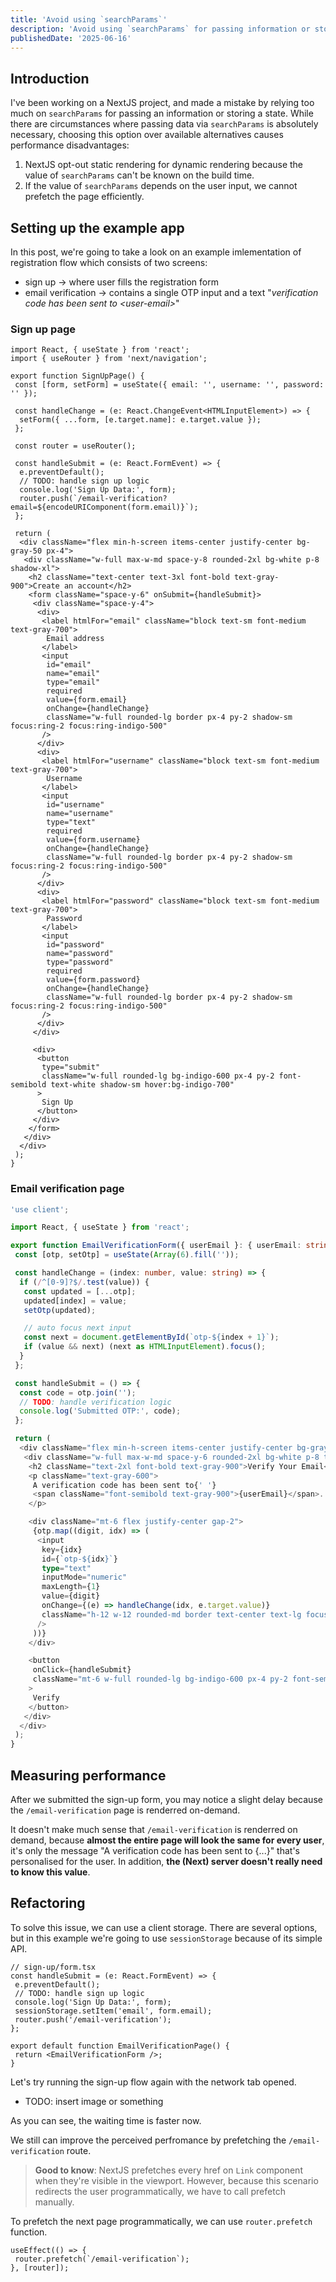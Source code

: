 ```yaml
---
title: 'Avoid using `searchParams`'
description: 'Avoid using `searchParams` for passing information or storing state'
publishedDate: '2025-06-16'
---
```


## Introduction

I've been working on a NextJS project, and made a mistake by relying too much on `searchParams` for passing an information or storing a state. While there are circumstances where passing data via `searchParams` is absolutely necessary, choosing this option over available alternatives causes performance disadvantages:

1. NextJS opt-out static rendering for dynamic rendering because the value of `searchParams` can't be known on the build time.
2. If the value of `searchParams` depends on the user input, we cannot prefetch the page efficiently.

## Setting up the example app

In this post, we're going to take a look on an example imlementation of registration flow which consists of two screens:

- sign up -> where user fills the registration form
- email verification -> contains a single OTP input and a text "_verification code has been sent to \<user-email>_"

### Sign up page

```tsx
import React, { useState } from 'react';
import { useRouter } from 'next/navigation';

export function SignUpPage() {
 const [form, setForm] = useState({ email: '', username: '', password: '' });

 const handleChange = (e: React.ChangeEvent<HTMLInputElement>) => {
  setForm({ ...form, [e.target.name]: e.target.value });
 };

 const router = useRouter();

 const handleSubmit = (e: React.FormEvent) => {
  e.preventDefault();
  // TODO: handle sign up logic
  console.log('Sign Up Data:', form);
  router.push(`/email-verification?email=${encodeURIComponent(form.email)}`);
 };

 return (
  <div className="flex min-h-screen items-center justify-center bg-gray-50 px-4">
   <div className="w-full max-w-md space-y-8 rounded-2xl bg-white p-8 shadow-xl">
    <h2 className="text-center text-3xl font-bold text-gray-900">Create an account</h2>
    <form className="space-y-6" onSubmit={handleSubmit}>
     <div className="space-y-4">
      <div>
       <label htmlFor="email" className="block text-sm font-medium text-gray-700">
        Email address
       </label>
       <input
        id="email"
        name="email"
        type="email"
        required
        value={form.email}
        onChange={handleChange}
        className="w-full rounded-lg border px-4 py-2 shadow-sm focus:ring-2 focus:ring-indigo-500"
       />
      </div>
      <div>
       <label htmlFor="username" className="block text-sm font-medium text-gray-700">
        Username
       </label>
       <input
        id="username"
        name="username"
        type="text"
        required
        value={form.username}
        onChange={handleChange}
        className="w-full rounded-lg border px-4 py-2 shadow-sm focus:ring-2 focus:ring-indigo-500"
       />
      </div>
      <div>
       <label htmlFor="password" className="block text-sm font-medium text-gray-700">
        Password
       </label>
       <input
        id="password"
        name="password"
        type="password"
        required
        value={form.password}
        onChange={handleChange}
        className="w-full rounded-lg border px-4 py-2 shadow-sm focus:ring-2 focus:ring-indigo-500"
       />
      </div>
     </div>

     <div>
      <button
       type="submit"
       className="w-full rounded-lg bg-indigo-600 px-4 py-2 font-semibold text-white shadow-sm hover:bg-indigo-700"
      >
       Sign Up
      </button>
     </div>
    </form>
   </div>
  </div>
 );
}
```

### Email verification page

```ts
'use client';

import React, { useState } from 'react';

export function EmailVerificationForm({ userEmail }: { userEmail: string }) {
 const [otp, setOtp] = useState(Array(6).fill(''));

 const handleChange = (index: number, value: string) => {
  if (/^[0-9]?$/.test(value)) {
   const updated = [...otp];
   updated[index] = value;
   setOtp(updated);

   // auto focus next input
   const next = document.getElementById(`otp-${index + 1}`);
   if (value && next) (next as HTMLInputElement).focus();
  }
 };

 const handleSubmit = () => {
  const code = otp.join('');
  // TODO: handle verification logic
  console.log('Submitted OTP:', code);
 };

 return (
  <div className="flex min-h-screen items-center justify-center bg-gray-50 px-4">
   <div className="w-full max-w-md space-y-6 rounded-2xl bg-white p-8 text-center shadow-xl">
    <h2 className="text-2xl font-bold text-gray-900">Verify Your Email</h2>
    <p className="text-gray-600">
     A verification code has been sent to{' '}
     <span className="font-semibold text-gray-900">{userEmail}</span>.
    </p>

    <div className="mt-6 flex justify-center gap-2">
     {otp.map((digit, idx) => (
      <input
       key={idx}
       id={`otp-${idx}`}
       type="text"
       inputMode="numeric"
       maxLength={1}
       value={digit}
       onChange={(e) => handleChange(idx, e.target.value)}
       className="h-12 w-12 rounded-md border text-center text-lg focus:ring-2 focus:ring-indigo-500"
      />
     ))}
    </div>

    <button
     onClick={handleSubmit}
     className="mt-6 w-full rounded-lg bg-indigo-600 px-4 py-2 font-semibold text-white shadow-sm hover:bg-indigo-700"
    >
     Verify
    </button>
   </div>
  </div>
 );
}
```

## Measuring performance

After we submitted the sign-up form, you may notice a slight delay because the `/email-verification` page is renderred on-demand.

It doesn't make much sense that `/email-verification` is renderred on demand, because **almost the entire page will look the same for every user**, it's only the message "A verification code has been sent to {...}" that's personalised for the user. In addition, **the (Next) server doesn't really need to know this value**.

## Refactoring

To solve this issue, we can use a client storage. There are several options, but in this example we're going to use `sessionStorage` because of its simple API.

```tsx
// sign-up/form.tsx
const handleSubmit = (e: React.FormEvent) => {
 e.preventDefault();
 // TODO: handle sign up logic
 console.log('Sign Up Data:', form);
 sessionStorage.setItem('email', form.email);
 router.push('/email-verification');
};
```

```tsx
export default function EmailVerificationPage() {
 return <EmailVerificationForm />;
}
```

Let's try running the sign-up flow again with the network tab opened.

- TODO: insert image or something

As you can see, the waiting time is faster now.

We still can improve the perceived perfromance by prefetching the `/email-verification` route.

> **Good to know**: NextJS prefetches every href on `Link` component when they're visible in the viewport. However, because this scenario redirects the user programmatically, we have to call prefetch manually.

To prefetch the next page programmatically, we can use `router.prefetch` function.

```tsx
useEffect(() => {
 router.prefetch(`/email-verification`);
}, [router]);
```
